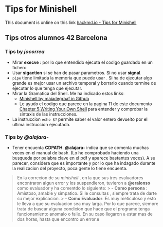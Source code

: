 # Tips for Minishell

This document is online on this link [hackmd.io - Tips for Minishell](https://hackmd.io/InOPD08lSJKHJGMwg1M5VQ?both)

## Tips otros alumnos 42 Barcelona

### Tips by *jocorrea*

- Mirar **execve** : por lo que entendido ejecuta el codigo guardado en un fichero
- Usar **sigaction** si se han de pasar parametros. Si no usar **signal**.
- `pipe` tiene limitada la memoria que puede usar . Si ha de ejecutar algo grande es mejor usar un archivo temporal y borrarlo cuando termine de ejecutar lo que tenga que ejecutar.
- Mirar la Gramatica del Shell. Me ha indicado estos links:
	- [Minishell by maiadegraaf in Github](https://github.com/maiadegraaf/minishell)
	- Le ayudo el codigo que parece en la pagina 11 de este documento [Chapter 5  Writing Your Own Shell](https://www.cs.purdue.edu/homes/grr/SystemsProgrammingBook/Book/Chapter5-WritingYourOwnShell.pdf) para entender y comprobar la sintaxis de las instrucciones.
- La instruccion `echo $?` permite saber el valor entero devuelto por el ultima instruccion ejecutada.

###  Tips by *@alajara-*

- Tener encuenta **CDPATH**.  **@alajara-** indica que se comenta muchas veces en el manual de bash. (Lo he comprobado haciendo una busqueda por palabra clave en el pdf y aparece bastantes veces). A su parecer, considera que es importante y por lo que ha indagado durante la realizacion del proyecto, poca gente lo tiene encuenta.

> En la correcion de su *minishell* , en la que sus tres evaluadores encontraron algun error y los suspendieron, tuvieron a **@eralonso** como evaluador y ha comentdo lo siguiente:
    > - **Como persona** : Amistoso, amable y simpatico. Si le consultas , siempre trata de darte su mejor explicacion.
    > - **Como Evaluador**: Es muy meticuloso y esto le lleva a que su evaluacion sea muy larga. Por lo que parece, siempre trata de buscar alguna condicion que hace que el programe tenga funcionamiento anomalo o falle. En su caso llegaron a estar mas de dos horas, hasta que encontro un error.e

